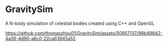 # GravitySim

A N-body simulation of celestial bodies created using C++ and OpenGL

https://github.com/thomaszhou01/GravitySim/assets/50957137/98b49642-4a06-4d90-a6c0-22ca63945a52
